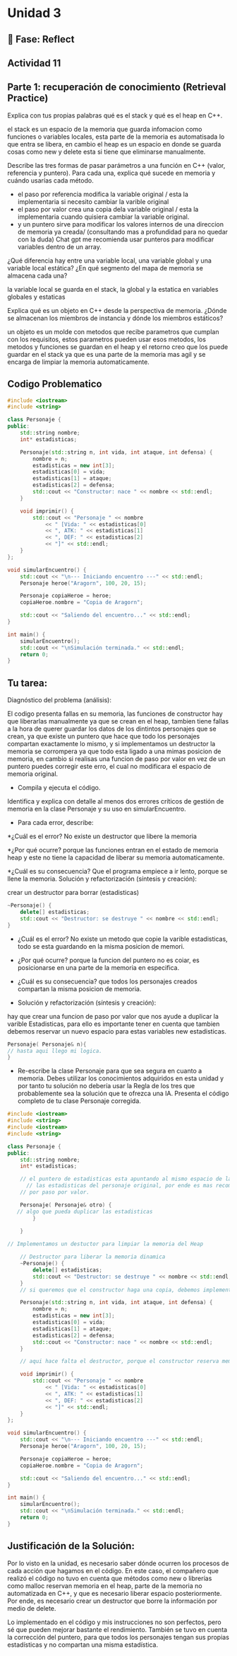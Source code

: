# Unidad 3


## 🤔 Fase: Reflect

## Actividad 11
## Parte 1: recuperación de conocimiento (Retrieval Practice)

Explica con tus propias palabras qué es el stack y qué es el heap en C++.

el stack es un espacio de la memoria que guarda infomacion como funciones o variables locales, esta parte de la memoria es automatisada lo que entra se libera, en cambio el heap es un espacio en donde se guarda cosas como new y delete esta si tiene que eliminarse manualmente.

Describe las tres formas de pasar parámetros a una función en C++ (valor, referencia y puntero). Para cada una, explica qué sucede en memoria y cuándo usarías cada método.

* el paso por referencia modifica la variable original / esta la implementaria si necesito cambiar la varible original
* el paso por valor crea una copia dela variable original / esta la implementaria cuando quisiera cambiar la variable original.
* y un puntero sirve para modificar los valores internos de una direccion de memoria ya creada/ (consultando mas a profundidad para no quedar con la duda) Chat gpt me recomienda usar punteros para modificar variables dentro de un array.

¿Qué diferencia hay entre una variable local, una variable global y una variable local estática? ¿En qué segmento del mapa de memoria se almacena cada una?

la variable local se guarda en el stack, la global y la estatica en variables globales y estaticas

Explica qué es un objeto en C++ desde la perspectiva de memoria. ¿Dónde se almacenan los miembros de instancia y dónde los miembros estáticos?

un objeto es un molde con metodos que recibe parametros que cumplan con los requisitos, estos parametros pueden usar esos metodos, los metodos y funciones se guardan en el heap y el retorno creo que los puede guardar en el stack ya que es una parte de la memoria mas agil y se encarga de limpiar la memoria automaticamente.

## Codigo Problematico

```cpp
#include <iostream>
#include <string>

class Personaje {
public:
    std::string nombre;
    int* estadisticas;

    Personaje(std::string n, int vida, int ataque, int defensa) {
        nombre = n;
        estadisticas = new int[3];
        estadisticas[0] = vida;
        estadisticas[1] = ataque;
        estadisticas[2] = defensa;
        std::cout << "Constructor: nace " << nombre << std::endl;
    }

    void imprimir() {
        std::cout << "Personaje " << nombre
            << " [Vida: " << estadisticas[0]
            << ", ATK: " << estadisticas[1]
            << ", DEF: " << estadisticas[2]
            << "]" << std::endl;
    }
};

void simularEncuentro() {
    std::cout << "\n--- Iniciando encuentro ---" << std::endl;
    Personaje heroe("Aragorn", 100, 20, 15);

    Personaje copiaHeroe = heroe;
    copiaHeroe.nombre = "Copia de Aragorn";

    std::cout << "Saliendo del encuentro..." << std::endl;
}

int main() {
    simularEncuentro();
    std::cout << "\nSimulación terminada." << std::endl;
    return 0;
}
```

## Tu tarea:

Diagnóstico del problema (análisis): 

El codigo presenta fallas en su memoria, las funciones de constructor hay que liberarlas manualmente ya que se crean en el heap, tambien tiene fallas a la hora de querer guardar los datos de los dintintos personajes que se crean, ya que existe un puntero que hace que todo los personajes compartan exactamente lo mismo, y si implementamos un destructor la memoria se corrompera ya que todo esta ligado a una mimas posicion de memoria, en cambio si realisas una funcion de paso por valor en vez de un puntero puedes corregir este erro, el cual no modificara el espacio de memoria original.

* Compila y ejecuta el código.

Identifica y explica con detalle al menos dos errores críticos de gestión de memoria en la clase Personaje y su uso en simularEncuentro.

* Para cada error, describe:

*¿Cuál es el error? No existe un destructor que libere la memoria

*¿Por qué ocurre? porque las funciones entran en el estado de memoria heap y este no tiene la capacidad de liberar su memoria automaticamente.

*¿Cuál es su consecuencia? Que el programa empiece a ir lento, porque se llene la memoria.
Solución y refactorización (síntesis y creación):

crear un destructor para borrar (estadisticas)
```cpp
~Personaje() {
    delete[] estadisticas;
    std::cout << "Destructor: se destruye " << nombre << std::endl;
}
```

* ¿Cuál es el error? No existe un metodo que copie la varible estadisticas, todo se esta guardando en la misma posicion de memori.

* ¿Por qué ocurre? porque la funcion del puntero no es coiar, es posicionarse en una parte de la memoria en especifica.

* ¿Cuál es su consecuencia? que todos los personajes creados compartan la misma posicion de memoria.

* Solución y refactorización (síntesis y creación):

 hay que crear una funcion de paso por valor que nos ayude a duplicar la varible Estadisticas, para ello es importante tener en cuenta que tambien debemos reservar un nuevo espacio para estas variables new estadisticas.

 ```cpp
Personaje( Personaje& n){
// hasta aqui llego mi logica.
}

```

* Re-escribe la clase Personaje para que sea segura en cuanto a memoria. Debes utilizar los conocimientos adquiridos en esta unidad y por tanto tu solución no debería usar la Regla de los tres que probablemente sea la solución que te ofrezca una IA.
Presenta el código completo de tu clase Personaje corregida.

```cpp
#include <iostream>
#include <string>
#include <iostream>
#include <string>

class Personaje {
public:
    std::string nombre;
    int* estadisticas;

    // el puntero de estadisticas esta apuntando al mismo espacio de la memoria que las
	  // las estadisticas del personaje original, por ende es mas recomendable crear una copia 
    // por paso por valor.

    Personaje( Personaje& otro) {
   // algo que pueda duplicar las estadisticas
        }
     
    }

// Implementamos un destuctor para limpiar la memoria del Heap 

    // Destructor para liberar la memoria dinamica
    ~Personaje() {
        delete[] estadisticas;
        std::cout << "Destructor: se destruye " << nombre << std::endl;
    }
	// si queremos que el constructor haga una copia, debemos implementar un constructor de copia. ya que el puntero estadisticas es un          //puntero a memoria dinamica.lo que significa que ambos objetos compartirán el mismo espacio de memoria para las estadisticas.

    Personaje(std::string n, int vida, int ataque, int defensa) {
        nombre = n;
        estadisticas = new int[3];
        estadisticas[0] = vida;
        estadisticas[1] = ataque;
        estadisticas[2] = defensa;
        std::cout << "Constructor: nace " << nombre << std::endl;
    }

	// aqui hace falta el destructor, porque el constructor reserva memoria dinamica.

    void imprimir() {
        std::cout << "Personaje " << nombre
            << " [Vida: " << estadisticas[0]
            << ", ATK: " << estadisticas[1]
            << ", DEF: " << estadisticas[2]
            << "]" << std::endl;
    }
};

void simularEncuentro() {
    std::cout << "\n--- Iniciando encuentro ---" << std::endl;
    Personaje heroe("Aragorn", 100, 20, 15);

    Personaje copiaHeroe = heroe;
    copiaHeroe.nombre = "Copia de Aragorn";

    std::cout << "Saliendo del encuentro..." << std::endl;
}

int main() {
    simularEncuentro();
    std::cout << "\nSimulación terminada." << std::endl;
    return 0;
}
```

## Justificación de la Solución:

Por lo visto en la unidad, es necesario saber dónde ocurren los procesos de cada acción que hagamos en el código. En este caso, el compañero que realizó el código no tuvo en cuenta que métodos como new o librerías como malloc reservan memoria en el heap, parte de la memoria no automatizada en C++, y que es necesario liberar espacio posteriormente. Por ende, es necesario crear un destructor que borre la información por medio de delete.

Lo implementado en el código y mis instrucciones no son perfectos, pero sé que pueden mejorar bastante el rendimiento. También se tuvo en cuenta la corrección del puntero, para que todos los personajes tengan sus propias estadísticas y no compartan una misma estadística.
